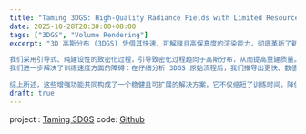 ```yaml
---
title: "Taming 3DGS: High-Quality Radiance Fields with Limited Resources"
date: 2025-10-28T20:30:00+08:00
tags: ["3DGS", "Volume Rendering"]
excerpt: "3D 高斯分布 (3DGS) 凭借其快速、可解释且高保真度的渲染能力，彻底革新了新视角合成。然而，其资源需求限制了其可用性。尤其是在资源受限的设备上，训练性能会迅速下降，并且由于模型内存消耗过大，训练过程常常无法完成。该方法会使用无限数量的高斯函数收敛，其中许多函数是冗余的，这会导致渲染速度过慢，并使其无法应用于需要固定大小输入的下游任务。为了解决这些问题，我们着手解决在有限预算内训练和渲染 3DGS 模型的挑战。

我们采用引导式、纯建设性的致密化过程，引导致密化过程趋向于高斯分布，从而提高重建质量。模型大小以可控的方式持续增加，直至达到精确的预算，并使用基于分数的高斯致密化方法，并利用训练时间先验来衡量其贡献。
我们进一步解决了训练速度方面的障碍：在仔细分析 3DGS 原始流程后，我们推导出更快、数值等效的梯度计算和属性更新解决方案，其中包括一种用于高效反向传播的替代并行化方法。我们还在适当的情况下提出了质量保持近似方法，以进一步缩短训练时间。

综上所述，这些增强功能共同构成了一个稳健且可扩展的解决方案，它不仅缩短了训练时间，降低了计算和内存需求，还确保了高质量。我们的评估表明，在预算有限的条件下，我们利用 3DGS 获得了具有竞争力的质量指标，同时模型大小和训练时间都减少了 4-5 倍。在预算更充裕的情况下，我们的测量质量甚至超过了他们的测量结果。这些进步为在受限环境（例如移动设备）下进行新视图合成打开了大门。"
draft: true
---
```



project : [Taming 3DGS](https://humansensinglab.github.io/taming-3dgs/)
code: [Github](https://github.com/HumanSensingLab/taming-3dgs)